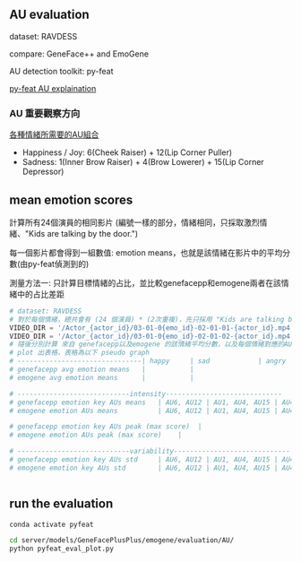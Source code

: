 ## AU evaluation

dataset: RAVDESS

compare: GeneFace++ and EmoGene

AU detection toolkit: py-feat

[py-feat AU explaination](https://py-feat.org/pages/au_reference.html)

### AU 重要觀察方向
[各種情緒所需要的AU組合](https://imotions.com/blog/learning/research-fundamentals/facial-action-coding-system/)

- Happiness / Joy: 6(Cheek Raiser) + 12(Lip Corner Puller)
- Sadness: 1(Inner Brow Raiser) + 4(Brow Lowerer) + 15(Lip Corner Depressor)





## mean emotion scores
計算所有24個演員的相同影片
(編號一樣的部分，情緒相同，只採取激烈情緒、"Kids are talking by the door.")

每一個影片都會得到一組數值: emotion means，也就是該情緒在影片中的平均分數(由py-feat偵測到的)

測量方法一: 只計算目標情緒的占比，並比較genefacepp和emogene兩者在該情緒中的占比差距

```python
# dataset: RAVDESS
# 對於每個情緒，總共會有 (24 個演員) * (2次重複)，先只採用 "Kids are talking by the door."
VIDEO_DIR = '/Actor_{actor_id}/03-01-0{emo_id}-02-01-01-{actor_id}.mp4' # 第一次重複
VIDEO_DIR = '/Actor_{actor_id}/03-01-0{emo_id}-02-01-02-{actor_id}.mp4' # 第二次重複
# 隨後分別計算 來自 genefacepp以及emogene 的該情緒平均分數，以及每個情緒對應的AU
# plot 出表格，表格為以下 pseudo graph
# -------------------------------| happy     | sad            | angry                | fearful                            | disgust         | surprised           | AU25
# genefacepp avg emotion means   |           |
# emogene avg emotion means      |           |

# ----------------------------intensity-----------------------------
# genefacepp emotion key AUs means   | AU6, AU12 | AU1, AU4, AU15 | AU4, AU5, AU7, AU23  | AU1, AU2, AU4, AU5, AU7, AU20, AU26| AU9, AU15, AU16 | AU1, AU2, AU5, AU26 |
# emogene emotion AUs means          | AU6, AU12 | AU1, AU4, AU15 | AU4, AU5, AU7, AU23  | AU1, AU2, AU4, AU5, AU7, AU20, AU26| AU9, AU15, AU16 | AU1, AU2, AU5, AU26 |

# genefacepp emotion key AUs peak (max score)  |
# emogene emotion AUs peak (max score)    | 

# ----------------------------variability-----------------------------
# genefacepp emotion key AUs std     | AU6, AU12 | AU1, AU4, AU15 | AU4, AU5, AU7, AU23  | AU1, AU2, AU4, AU5, AU7, AU20, AU26| AU9, AU15, AU16 | AU1, AU2, AU5, AU26 |
# emogene emotion key AUs std        | AU6, AU12 | AU1, AU4, AU15 | AU4, AU5, AU7, AU23  | AU1, AU2, AU4, AU5, AU7, AU20, AU26| AU9, AU15, AU16 | AU1, AU2, AU5, AU26 |



```

## run the evaluation
```bash
conda activate pyfeat

cd server/models/GeneFacePlusPlus/emogene/evaluation/AU/
python pyfeat_eval_plot.py 


```
